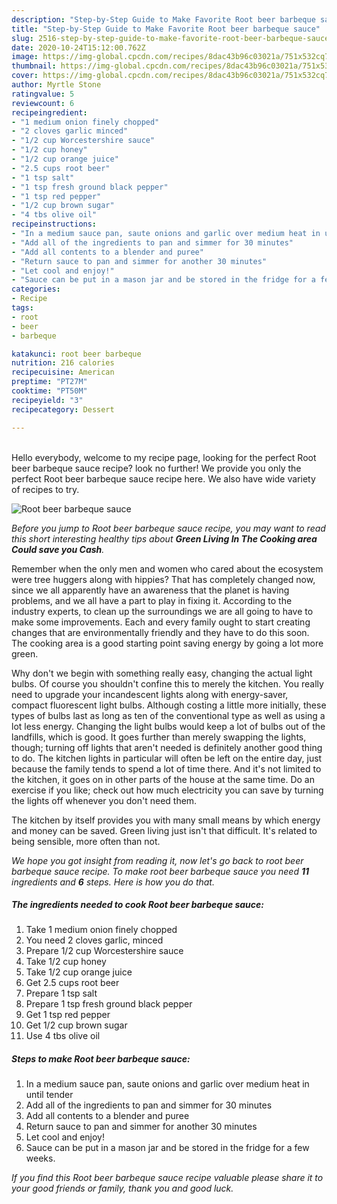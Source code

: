```yaml
---
description: "Step-by-Step Guide to Make Favorite Root beer barbeque sauce"
title: "Step-by-Step Guide to Make Favorite Root beer barbeque sauce"
slug: 2516-step-by-step-guide-to-make-favorite-root-beer-barbeque-sauce
date: 2020-10-24T15:12:00.762Z
image: https://img-global.cpcdn.com/recipes/8dac43b96c03021a/751x532cq70/root-beer-barbeque-sauce-recipe-main-photo.jpg
thumbnail: https://img-global.cpcdn.com/recipes/8dac43b96c03021a/751x532cq70/root-beer-barbeque-sauce-recipe-main-photo.jpg
cover: https://img-global.cpcdn.com/recipes/8dac43b96c03021a/751x532cq70/root-beer-barbeque-sauce-recipe-main-photo.jpg
author: Myrtle Stone
ratingvalue: 5
reviewcount: 6
recipeingredient:
- "1 medium onion finely chopped"
- "2 cloves garlic minced"
- "1/2 cup Worcestershire sauce"
- "1/2 cup honey"
- "1/2 cup orange juice"
- "2.5 cups root beer"
- "1 tsp salt"
- "1 tsp fresh ground black pepper"
- "1 tsp red pepper"
- "1/2 cup brown sugar"
- "4 tbs olive oil"
recipeinstructions:
- "In a medium sauce pan, saute onions and garlic over medium heat in until tender"
- "Add all of the ingredients to pan and simmer for 30 minutes"
- "Add all contents to a blender and puree"
- "Return sauce to pan and simmer for another 30 minutes"
- "Let cool and enjoy!"
- "Sauce can be put in a mason jar and be stored in the fridge for a few weeks."
categories:
- Recipe
tags:
- root
- beer
- barbeque

katakunci: root beer barbeque 
nutrition: 216 calories
recipecuisine: American
preptime: "PT27M"
cooktime: "PT50M"
recipeyield: "3"
recipecategory: Dessert

---
```

<br>
Hello everybody, welcome to my recipe page, looking for the perfect Root beer barbeque sauce recipe? look no further! We provide you only the perfect Root beer barbeque sauce recipe here. We also have wide variety of recipes to try.
<br>


![Root beer barbeque sauce](https://img-global.cpcdn.com/recipes/8dac43b96c03021a/751x532cq70/root-beer-barbeque-sauce-recipe-main-photo.jpg)

<i>Before you jump to Root beer barbeque sauce recipe, you may want to read this short interesting healthy tips about 
<strong>Green Living In The Cooking area Could save you Cash</strong>.</i>
</br>

Remember when the only men and women who cared about the ecosystem were tree huggers along with hippies? That has completely changed now, since we all apparently have an awareness that the planet is having problems, and we all have a part to play in fixing it. According to the industry experts, to clean up the surroundings we are all going to have to make some improvements. Each and every family ought to start creating changes that are environmentally friendly and they have to do this soon. The cooking area is a good starting point saving energy by going a lot more green.

Why don't we begin with something really easy, changing the actual light bulbs. Of course you shouldn't confine this to merely the kitchen. You really need to upgrade your incandescent lights along with energy-saver, compact fluorescent light bulbs. Although costing a little more initially, these types of bulbs last as long as ten of the conventional type as well as using a lot less energy. Changing the light bulbs would keep a lot of bulbs out of the landfills, which is good. It goes further than merely swapping the lights, though; turning off lights that aren't needed is definitely another good thing to do. The kitchen lights in particular will often be left on the entire day, just because the family tends to spend a lot of time there. And it's not limited to the kitchen, it goes on in other parts of the house at the same time. Do an exercise if you like; check out how much electricity you can save by turning the lights off whenever you don't need them.

The kitchen by itself provides you with many small means by which energy and money can be saved. Green living just isn't that difficult. It's related to being sensible, more often than not.


<i>We hope you got insight from reading it, now let's go back to root beer barbeque sauce recipe. To make root beer barbeque sauce you need <strong>11</strong> ingredients and <strong>6</strong> steps. Here is how you do that.
</i>

##### The ingredients needed to cook Root beer barbeque sauce:

1. Take 1 medium onion finely chopped
1. You need 2 cloves garlic, minced
1. Prepare 1/2 cup Worcestershire sauce
1. Take 1/2 cup honey
1. Take 1/2 cup orange juice
1. Get 2.5 cups root beer
1. Prepare 1 tsp salt
1. Prepare 1 tsp fresh ground black pepper
1. Get 1 tsp red pepper
1. Get 1/2 cup brown sugar
1. Use 4 tbs olive oil


##### Steps to make Root beer barbeque sauce:

1. In a medium sauce pan, saute onions and garlic over medium heat in until tender
1. Add all of the ingredients to pan and simmer for 30 minutes
1. Add all contents to a blender and puree
1. Return sauce to pan and simmer for another 30 minutes
1. Let cool and enjoy!
1. Sauce can be put in a mason jar and be stored in the fridge for a few weeks.


<i>If you find this Root beer barbeque sauce recipe valuable please share it to your good friends or family, thank you and good luck.</i>
